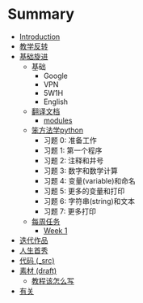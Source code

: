 # Summary

* [Introduction](README.md)
* [教学反转](0MOOC/README.md)
* [基础旋进](1sTry/README.md)
   * 基础
       * Google
       * VPN
       * 5W1H
       * English
   * [翻译文档](1sTry/翻译文档.md)
       * [modules](modules.md)
   * [笨方法学python](1sTry/笨方法学python.md)
       * 习题 0: 准备工作
       * 习题 1: 第一个程序
       * 习题 2: 注释和井号
       * 习题 3: 数字和数学计算
       * 习题 4: 变量(variable)和命名
       * 习题 5: 更多的变量和打印
       * 习题 6: 字符串(string)和文本
       * 习题 7: 更多打印
   * [每周任务](1sTry/每周任务.md)
       * [Week 1](1sTry/week_1.md)
* [迭代作品](2nDev/README.md)
* [人生首秀](3rDemo/README.md)
* [代码 (_src)](_src/README.md)
* [素材 (draft)](draft/README.md)
   * [教程该怎么写](draft/how2tutorial.md)
* [有关](ABOUT.md)

